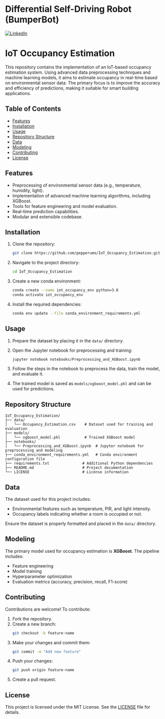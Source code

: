# Differential Self-Driving Robot (BumperBot)
[![LinkedIn][linkedin-shield]][linkedin-url]

# IoT Occupancy Estimation

This repository contains the implementation of an IoT-based occupancy estimation system. Using advanced data preprocessing techniques and machine learning models, it aims to estimate occupancy in real-time based on environmental sensor data. The primary focus is to improve the accuracy and efficiency of predictions, making it suitable for smart building applications.

## Table of Contents

- [Features](#features)
- [Installation](#installation)
- [Usage](#usage)
- [Repository Structure](#repository-structure)
- [Data](#data)
- [Modeling](#modeling)
- [Contributing](#contributing)
- [License](#license)

## Features

- Preprocessing of environmental sensor data (e.g., temperature, humidity, light).
- Implementation of advanced machine learning algorithms, including XGBoost.
- Tools for feature engineering and model evaluation.
- Real-time prediction capabilities.
- Modular and extensible codebase.

## Installation

1. Clone the repository:
   ```bash
   git clone https://github.com/pepperumo/IoT_Occupancy_Estimation.git
   ```

2. Navigate to the project directory:
   ```bash
   cd IoT_Occupancy_Estimation
   ```

3. Create a new conda environment:
   ```bash
   conda create --name iot_occupancy_env python=3.8
   conda activate iot_occupancy_env
   ```

4. Install the required dependencies:
   ```bash
   conda env update --file conda_environment_requirements.yml
   ```

## Usage

1. Prepare the dataset by placing it in the `data/` directory.

2. Open the Jupyter notebook for preprocessing and training:
   ```bash
   jupyter notebook notebooks/Preprocessing_and_XGBoost.ipynb
   ```

3. Follow the steps in the notebook to preprocess the data, train the model, and evaluate it.

4. The trained model is saved as `models/xgboost_model.pkl` and can be used for predictions.

## Repository Structure

```plaintext
IoT_Occupancy_Estimation/
├── data/
│   └── Occupancy_Estimation.csv    # Dataset used for training and evaluation
├── models/
│   └── xgboost_model.pkl           # Trained XGBoost model
├── notebooks/
│   └── Preprocessing_and_XGBoost.ipynb  # Jupyter notebook for preprocessing and modeling
├── conda_environment_requirements.yml   # Conda environment configuration file
├── requirements.txt               # Additional Python dependencies
├── README.md                      # Project documentation
└── LICENSE                        # License information
```

## Data

The dataset used for this project includes:
- Environmental features such as temperature, PIR, and light intensity.
- Occupancy labels indicating whether a room is occupied or not.

Ensure the dataset is properly formatted and placed in the `data/` directory.

## Modeling

The primary model used for occupancy estimation is **XGBoost**. The pipeline includes:

- Feature engineering
- Model training
- Hyperparameter optimization
- Evaluation metrics (accuracy, precision, recall, F1-score)

## Contributing

Contributions are welcome! To contribute:

1. Fork the repository.
2. Create a new branch:
   ```bash
   git checkout -b feature-name
   ```
3. Make your changes and commit them:
   ```bash
   git commit -m "Add new feature"
   ```
4. Push your changes:
   ```bash
   git push origin feature-name
   ```
5. Create a pull request.

## License

This project is licensed under the MIT License. See the [LICENSE](LICENSE) file for details.

<!-- MARKDOWN LINKS & IMAGES -->
[linkedin-shield]: https://img.shields.io/badge/-LinkedIn-black.svg?style=flat-square&logo=linkedin&colorB=555
[linkedin-url]: https://www.linkedin.com/in/giuseppe-rumore-b2599961
